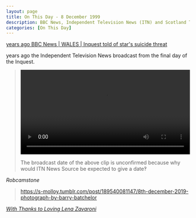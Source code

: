 ```yaml
---
layout: page
title: On This Day - 8 December 1999
description: BBC News, Independent Television News (ITN) and Scotland Today as well as many other News media reported on the final day of the inquest into the death of Lena Zavaroni.
categories: [On This Day]
---
```



[<span id="age1"></span> years ago BBC News &#124; WALES &#124; Inquest told of star's suicide threat](http://news.bbc.co.uk/1/hi/wales/554625.stm)

<span id="age2"></span> years ago the Independent Television News broadcast from the final day of the Inquest.
> <video src="/assets/media/LENA ZAVARONI INQUEST DUE TO END  Archive Footage  ITN Source BSP081299009-0.mp4" width="100%" controls="" controlsList="nodownload"></video>
>
> The broadcast date of the above clip is unconfirmed because why would ITN News Source be expected to give a date&#x203d;

<cite>Robcamstone</cite>

> <div class="tumblr-post" data-href="https://embed.tumblr.com/embed/post/EL5qzF68tHkfhqTj4tuwlw/189540081147" data-did="7a1c7627eee7a26faa3837b9a004b01efe490748"><a href="https://s-molloy.tumblr.com/post/189540081147/8th-december-2019-photograph-by-barry-batchelor">https://s-molloy.tumblr.com/post/189540081147/8th-december-2019-photograph-by-barry-batchelor</a></div>

<cite>[With Thanks to Loving Lena Zavaroni](https://s-molloy.tumblr.com/post/189540081147/8th-december-2019-photograph-by-barry-batchelor)</cite>

<!-- Script for calculating number of years ago -->
<script>
var dob = '19991208';
var year = Number(dob.substr(0, 4));
var month = Number(dob.substr(4, 2)) - 1;
var day = Number(dob.substr(6, 2));
var today = new Date();
var age1 = today.getFullYear() - year;
if (today.getMonth() < month || (today.getMonth() == month && today.getDate() < day)) {
age1--;
}
document.getElementById("age1").innerHTML=age1;

var dob = '19991208';
var year = Number(dob.substr(0, 4));
var month = Number(dob.substr(4, 2)) - 1;
var day = Number(dob.substr(6, 2));
var today = new Date();
var age2 = today.getFullYear() - year;
if (today.getMonth() < month || (today.getMonth() == month && today.getDate() < day)) {
age2--;
}
document.getElementById("age2").innerHTML=age2;
</script>

<script async src="https://assets.tumblr.com/post.js"></script>
